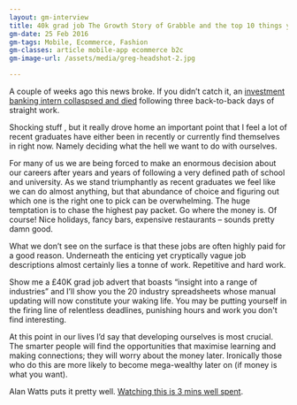 ```yaml
---
layout: gm-interview
title: 40k grad job The Growth Story of Grabble and the top 10 things you need to do when you make a shitty listicle title that goes on for more than 3 lines
gm-date: 25 Feb 2016
gm-tags: Mobile, Ecommerce, Fashion
gm-classes: article mobile-app ecommerce b2c
gm-image-url: /assets/media/greg-headshot-2.jpg

---
```



A couple of weeks ago this news broke. If you didn’t catch it, an [investment banking intern collaspsed and died](http://www.bbc.co.uk/news/business-23820378) following three back-to-back days of straight work.

Shocking stuff , but it really drove home an important point that I feel a lot of recent graduates have either been in recently or currently find themselves in right now. Namely deciding what the hell we want to do with ourselves.

For many of us we are being forced to make an enormous decision about our careers after years and years of following a very defined path of school and university. As we stand triumphantly as recent graduates we feel like we can do almost anything, but that abundance of choice and figuring out which one is the right one to pick can be overwhelming. The huge temptation is to chase the highest pay packet. Go where the money is. Of course!  Nice holidays,  fancy bars, expensive restaurants – sounds pretty damn good.

What we don’t see on the surface is that these jobs are often highly paid for a good reason. Underneath the  enticing yet cryptically vague job descriptions almost certainly lies a tonne of work. Repetitive and hard work.

Show me a £40K grad job advert that boasts “insight into a range of industries” and I’ll show you the 20 industry spreadsheets whose manual updating will now constitute your waking life. You may be putting yourself in the firing line of relentless deadlines, punishing hours and work you don't find interesting.

At this point in our lives I’d say that developing ourselves is most crucial. The smarter people will find the opportunities that maximise learning and making connections; they will worry about the money later. Ironically those who do this are more likely to become mega-wealthy later on (if money is what you want).

 

Alan Watts puts it pretty well. [Watching this is 3 mins well spent](https://www.youtube.com/watch?v=x7rsTjQfxmA).

